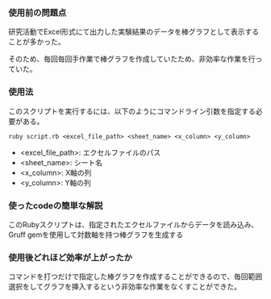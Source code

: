 ### 使用前の問題点

研究活動でExcel形式にて出力した実験結果のデータを棒グラフとして表示することが多かった。

そのため、毎回毎回手作業で棒グラフを作成していたため、非効率な作業を行っていた。

### 使用法

このスクリプトを実行するには、以下のようにコマンドライン引数を指定する必要がある。

```
ruby script.rb <excel_file_path> <sheet_name> <x_column> <y_column>
```
+ <excel_file_path>: エクセルファイルのパス
+ <sheet_name>: シート名
+ <x_column>: X軸の列
+ <y_column>: Y軸の列

### 使ったcodeの簡単な解説

このRubyスクリプトは、指定されたエクセルファイルからデータを読み込み、Gruff gemを使用して対数軸を持つ棒グラフを生成する

### 使用後どれほど効率が上がったか

コマンドを打つだけで指定した棒グラフを作成することができるので、毎回範囲選択をしてグラフを挿入するという非効率な作業をなくすことができた。
